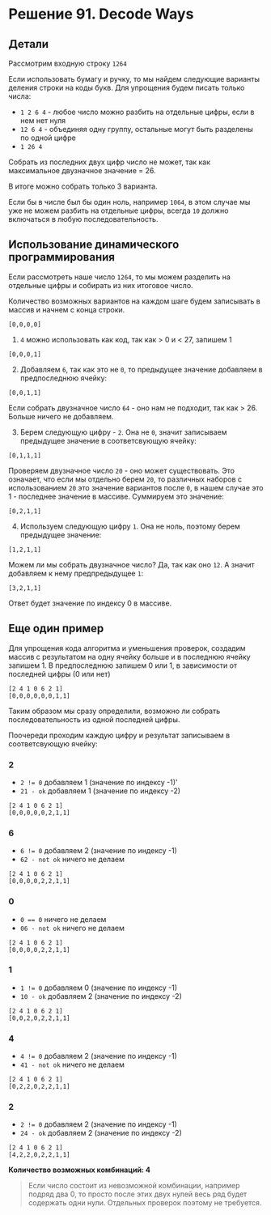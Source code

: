 # Решение 91. Decode Ways


## Детали 
Рассмотрим входную строку `1264`

Если использовать бумагу и ручку, то мы найдем следующие
варианты деления строки на коды букв. Для упрощения будем
писать только числа:

- `1 2 6 4` - любое число можно разбить на отдельные цифры,
если в нем нет нуля
- `12 6 4` - объединяя одну группу, остальные могут быть 
разделены по одной цифре
- `1 26 4`

Собрать из последних двух цифр число не может, так как
максимальное двузначное значение = 26.

В итоге можно собрать только 3 варианта.

Если бы в числе был бы один ноль, например `1064`, в этом
случае мы уже не можем разбить на отдельные цифры, всегда
`10` должно включаться в любую последовательность.

## Использование динамического программирования

Если рассмотреть наше число `1264`, то мы можем разделить
на отдельные цифры и собирать из них итоговое число.

Количество возможных вариантов на каждом шаге будем
записывать в массив и начнем с конца строки.

`[0,0,0,0]`

1. `4` можно использовать как код, так как > 0 и < 27,
запишем 1

`[0,0,0,1]`

2. Добавляем `6`, так как это не `0`, то предыдущее значение
добавляем в предпоследнюю ячейку:

`[0,0,1,1]`

Если собрать двузначное число `64` - оно нам не подходит,
так как > 26. Больше ничего не добавляем.

3. Берем следующую цифру - `2`. Она не `0`, значит записываем
предыдущее значение в соответсвующую ячейку:

`[0,1,1,1]`

Проверяем двузначное число `20` - оно может существовать.
Это означает, что если мы отдельно берем `20`, то
различных наборов с использованием `20` это значение
вариантов после `0`, в нашем случае это 1 - последнее значение
в массиве. Суммируем это значение:

`[0,2,1,1]`

4. Используем следующую цифру `1`. Она не ноль, поэтому
берем предыдущее значение:

`[1,2,1,1]`

Можем ли мы собрать двузначное число? Да, так как оно `12`.
А значит добавляем к нему предпредыдущее `1`:

`[3,2,1,1]`

Ответ будет значение по индексу 0 в массиве.

## Еще один пример

Для упрощения кода алгоритма и уменьшения проверок,
создадим массив с результатом на одну ячейку больше и
в последнюю ячейку запишем 1. В предпоследнюю запишем
0 или 1, в зависимости от последней цифры (0 или нет)

```
[2 4 1 0 6 2 1]
[0,0,0,0,0,0,1,1]
```

Таким образом мы сразу определили, возможно ли собрать
последовательность из одной последней цифры.

Поочереди проходим каждую цифру и результат записываем в
соответсвующую ячейку:

### 2

- `2 != 0` добавляем 1 (значение по индексу -1)'
- `21 - ok` добавляем 1 (значение по индексу -2)

```
[2 4 1 0 6 2 1]
[0,0,0,0,0,2,1,1]
```

### 6

- `6 != 0` добавляем 2 (значение по индексу -1)
- `62 - not ok` ничего не делаем

```
[2 4 1 0 6 2 1]
[0,0,0,0,2,2,1,1]
```

### 0

- `0 == 0` ничего не делаем
- `06 - not ok` ничего не делаем

```
[2 4 1 0 6 2 1]
[0,0,0,0,2,2,1,1]
```

### 1

- `1 != 0` добавляем 0 (значение по индексу -1)
- `10 - ok` добавляем 2 (значение по индексу -2)

```
[2 4 1 0 6 2 1]
[0,0,2,0,2,2,1,1]
```

### 4

- `4 != 0` добавляем 2 (значение по индексу -1)
- `41 - not ok` ничего не делаем

```
[2 4 1 0 6 2 1]
[0,2,2,0,2,2,1,1]
```

### 2

- `2 != 0` добавляем 2 (значение по индексу -1)
- `24 - ok` добавляем 2 (значение по индексу -2)

```
[2 4 1 0 6 2 1]
[4,2,2,0,2,2,1,1]
```

**Количество возможных комбинаций: 4**

> Если число состоит из невозможной комбинации,
например подряд два 0, то просто после этих двух нулей
весь ряд будет содержать одни нули. Отдельных проверок
поэтому не требуется.


